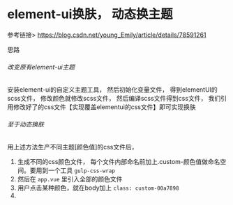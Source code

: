# element-ui换肤， 动态换主题

参考链接> <https://blog.csdn.net/young_Emily/article/details/78591261>

思路

###### 改变原有element-ui主题

安装element-ui的自定义主题工具， 然后初始化变量文件， 得到elementUI的scss文件， 修改颜色就修改scss文件， 然后编译scss文件得到css文件， 我们引用修改好了的css文件【实现覆盖elementui的css文件】即可实现换肤

###### 至于动态换肤

用上述方法生产不同主题[颜色值]的css文件后，

1. 生成不同的css颜色文件， 每个文件内部命名前加上.custom-颜色值做命名空间。要用到一个工具 `gulp-css-wrap`
2. 然后在 `app.vue` 里引入全部的颜色文件
3. 用户点击某种颜色，就在body加上 `class: custom-00a7898`
4. 

